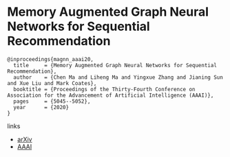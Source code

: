 # Memory Augmented Graph Neural Networks for Sequential Recommendation

```
@inproceedings{magnn_aaai20,
  title     = {Memory Augmented Graph Neural Networks for Sequential Recommendation},
  author    = {Chen Ma and Liheng Ma and Yingxue Zhang and Jianing Sun and Xue Liu and Mark Coates},
  booktitle = {Proceedings of the Thirty-Fourth Conference on Association for the Advancement of Artificial Intelligence (AAAI)},
  pages	    = {5045--5052},
  year      = {2020}
}
```

links
- [arXiv](https://arxiv.org/abs/1912.11730)
- [AAAI](https://aaai.org/ojs/index.php/AAAI/article/view/5945)